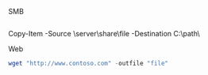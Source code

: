 SMB

> ```powershell
Copy-Item -Source \\server\share\file -Destination C:\path\

Web

```powershell 
wget "http://www.contoso.com" -outfile "file"

